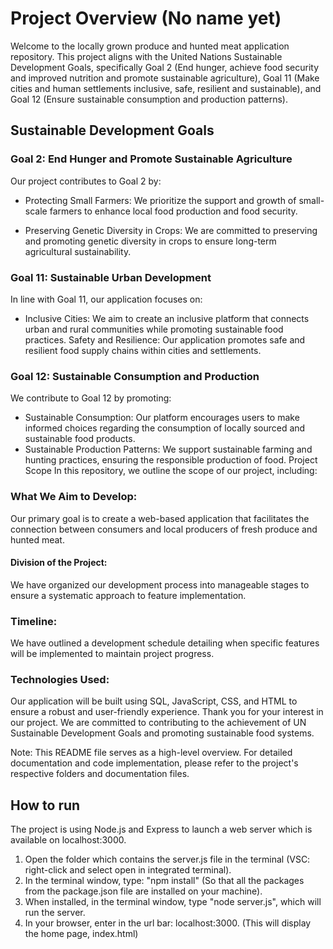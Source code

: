 # Project Overview (No name yet)
Welcome to the locally grown produce and hunted meat application repository. This project aligns with the United Nations Sustainable Development Goals, specifically Goal 2 (End hunger, achieve food security and improved nutrition and promote sustainable agriculture), Goal 11 (Make cities and human settlements inclusive, safe, resilient and sustainable), and Goal 12 (Ensure sustainable consumption and production patterns).

## Sustainable Development Goals
### Goal 2: End Hunger and Promote Sustainable Agriculture
Our project contributes to Goal 2 by:

* Protecting Small Farmers:
  We prioritize the support and growth of small-scale farmers to enhance local food production and food security.

* Preserving Genetic Diversity in Crops:
  We are committed to preserving and promoting genetic diversity in crops to ensure long-term agricultural sustainability.

### Goal 11: Sustainable Urban Development
In line with Goal 11, our application focuses on:

* Inclusive Cities:
We aim to create an inclusive platform that connects urban and rural communities while promoting sustainable food practices.
Safety and Resilience: Our application promotes safe and resilient food supply chains within cities and settlements.

### Goal 12: Sustainable Consumption and Production
We contribute to Goal 12 by promoting:

* Sustainable Consumption: Our platform encourages users to make informed choices regarding the consumption of locally sourced and sustainable food products.
* Sustainable Production Patterns: We support sustainable farming and hunting practices, ensuring the responsible production of food.
Project Scope
In this repository, we outline the scope of our project, including:

### What We Aim to Develop: 
Our primary goal is to create a web-based application that facilitates the connection between consumers and local producers of fresh produce and hunted meat.
#### Division of the Project: 
We have organized our development process into manageable stages to ensure a systematic approach to feature implementation.
### Timeline: 
We have outlined a development schedule detailing when specific features will be implemented to maintain project progress.
### Technologies Used: 
Our application will be built using SQL, JavaScript, CSS, and HTML to ensure a robust and user-friendly experience.
Thank you for your interest in our project. We are committed to contributing to the achievement of UN Sustainable Development Goals and promoting sustainable food systems.

Note: This README file serves as a high-level overview. For detailed documentation and code implementation, please refer to the project's respective folders and documentation files.

## How to run
The project is using Node.js and Express to launch a web server which is available on localhost:3000.

1. Open the folder which contains the server.js file in the terminal (VSC: right-click and select open in integrated terminal).
2. In the terminal window, type: "npm install" (So that all the packages from the package.json file are installed on your machine).
3. When installed, in the terminal window, type "node server.js", which will run the server.
4. In your browser, enter in the url bar: localhost:3000. (This will display the home page, index.html)
